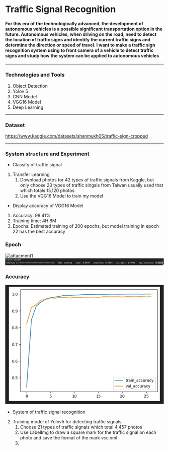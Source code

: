 # Traffic Signal Recognition

#### For this era of the technologically advanced, the development of autonomous vehicles is a possible significant transportation option in the future. Autonomous vehicles, when driving on the road, need to detect the location of traffic signs and identify the current traffic signs and determine the direction or speed of travel. I want to make a traffic sign recognition system using to front camera of a vehicle to detect traffic signs and study how the system can be applied to autonomous vehicles
___
### Technologies and Tools
1. Object Detection
2. Yolov 5
3. CNN Model
4. VGG16 Model
5. Deep Learning
___
### Dataset
<https://www.kaggle.com/datasets/shanmukh05/traffic-sign-cropped>
___
### System structure and Experiment
* Classify of traffic signal
1. Transfer Learning
    1. Download photos for 42 types of traffic signals from Kaggle, but only choose 23 types of traffic singals from Taiwan usually used that which totals 15,120 photos
    2. Use the VGG16 Model to train my model

* Display accuracy of VGG16 Model
1. Accuracy: 98.41%
2. Training time: 4H 8M
3. Epochs: Estimated training of 200 epochs, but model training in  epoch 22 has the best accuracy
### Epoch
![attacment1](/Traffic_Sign/attachment/attachment1.png)
![](https://github.com/calvink11/my_project/blob/master/Traffic_Sign/attactment/attactment1.jpg?raw=true)
### Accuracy
![](https://github.com/calvink11/my_project/blob/master/Traffic_Sign/attactment/attactment2.jpg?raw=true)

* System of traffic signal recognition
2. Training model of Yolov5 for detecting traffic signals
    1. Choose 21 types of traffic signals which total 4,457 photos
    2. Use LabelImg to draw a square mark for the traffic signal on each photo and save the format of the mark vcc xml
    3.  
